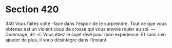 # Section 420

340
Vous faites volte -face dans l'espoir de le surprendre. Tout ce que
vous obtenez est un violent coup de crosse qui vous envoie rouler
au sol. — Dommage, dit -il. Vous étiez le sujet rêvé pour mon
expérience.
Et sans rien ajouter de plus, il vous désintègre dans l'instant.
